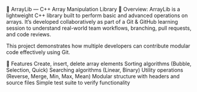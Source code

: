 🧮 ArrayLib — C++ Array Manipulation Library
📘 Overview:
ArrayLib is a lightweight C++ library built to perform basic and advanced operations on arrays.
It’s developed collaboratively as part of a Git & GitHub learning session to understand real-world team workflows, branching, pull requests, and code reviews.

This project demonstrates how multiple developers can contribute modular code effectively using Git.

🧩 Features
Create, insert, delete array elements
Sorting algorithms (Bubble, Selection, Quick)
Searching algorithms (Linear, Binary)
Utility operations (Reverse, Merge, Min, Max, Mean)
Modular structure with headers and source files
Simple test suite to verify functionality